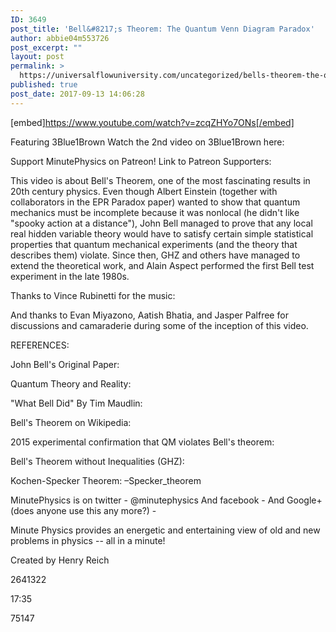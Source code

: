 ```yaml
---
ID: 3649
post_title: 'Bell&#8217;s Theorem: The Quantum Venn Diagram Paradox'
author: abbie04m553726
post_excerpt: ""
layout: post
permalink: >
  https://universalflowuniversity.com/uncategorized/bells-theorem-the-quantum-venn-diagram-paradox/
published: true
post_date: 2017-09-13 14:06:28
---
```

[embed]https://www.youtube.com/watch?v=zcqZHYo7ONs[/embed]<br>
<p>Featuring 3Blue1Brown
Watch the 2nd video on 3Blue1Brown here: 

Support MinutePhysics on Patreon! 
Link to Patreon Supporters: 

This video is about Bell's Theorem, one of the most fascinating results in 20th century physics. Even though Albert Einstein (together with collaborators in the EPR Paradox paper) wanted to show that quantum mechanics must be incomplete because it was nonlocal (he didn't like "spooky action at a distance"), John Bell managed to prove that any local real hidden variable theory would have to satisfy certain simple statistical properties that quantum mechanical experiments (and the theory that describes them) violate. Since then, GHZ and others have managed to extend the theoretical work, and Alain Aspect performed the first Bell test experiment in the late 1980s.

Thanks to Vince Rubinetti for the music: 

And thanks to Evan Miyazono, Aatish Bhatia, and Jasper Palfree for discussions and camaraderie during some of the inception of this video.

REFERENCES:

John Bell's Original Paper: 

Quantum Theory and Reality: 

"What Bell Did" By Tim Maudlin: 

Bell's Theorem on Wikipedia: 

2015 experimental confirmation that QM violates Bell's theorem: 


Bell's Theorem without Inequalities (GHZ): 

Kochen-Specker Theorem: –Specker_theorem

MinutePhysics is on twitter - @minutephysics
And facebook - 
And Google+ (does anyone use this any more?) - 

Minute Physics provides an energetic and entertaining view of old and new problems in physics -- all in a minute!

Created by Henry Reich</p>
<p>2641322</p>
<p>17:35</p>
<p>75147</p>
<br></br>
